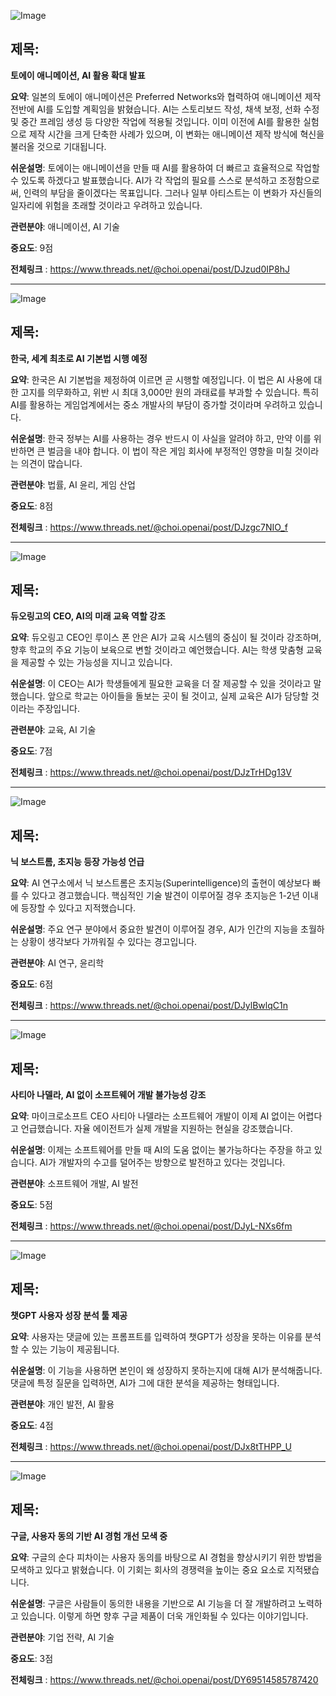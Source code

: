 ![Image](https://scontent-iad3-1.cdninstagram.com/v/t51.75761-15/498536018_17908973748112832_8463741835395530992_n.jpg?stp=dst-jpg_e35_tt6&_nc_cat=109&ccb=7-5&_nc_sid=18de74&_nc_ohc=07cMggtWtV8Q7kNvwF7o0w3&_nc_oc=AdnUYpHrnqK-sIHVApo0rTIJxiIN0RaNvgcQIjxwofaaCpOViklQ859qBCInlpGjYLU&_nc_zt=23&_nc_ht=scontent-iad3-1.cdninstagram.com&edm=ACx9VUEEAAAA&_nc_gid=vBPkQ3QfWXZms-IRthEQ8Q&oh=00_AfI1Xqm6GYT3xOyCke8J-_zUlUeCaBWcOIqMWBl9gjz_aA&oe=6830164D)

## 제목:
**토에이 애니메이션, AI 활용 확대 발표**

**요약**: 일본의 토에이 애니메이션은 Preferred Networks와 협력하여 애니메이션 제작 전반에 AI를 도입할 계획임을 밝혔습니다. AI는 스토리보드 작성, 채색 보정, 선화 수정 및 중간 프레임 생성 등 다양한 작업에 적용될 것입니다. 이미 이전에 AI를 활용한 실험으로 제작 시간을 크게 단축한 사례가 있으며, 이 변화는 애니메이션 제작 방식에 혁신을 불러올 것으로 기대됩니다.

**쉬운설명**: 토에이는 애니메이션을 만들 때 AI를 활용하여 더 빠르고 효율적으로 작업할 수 있도록 하겠다고 발표했습니다. AI가 각 작업의 필요를 스스로 분석하고 조정함으로써, 인력의 부담을 줄이겠다는 목표입니다. 그러나 일부 아티스트는 이 변화가 자신들의 일자리에 위험을 초래할 것이라고 우려하고 있습니다.

**관련분야**: 애니메이션, AI 기술

**중요도**: 9점

**전체링크** :  https://www.threads.net/@choi.openai/post/DJzud0IP8hJ

---

![Image](https://scontent-iad3-2.cdninstagram.com/v/t51.75761-15/498934783_17908973019112832_7973036535487445227_n.jpg?stp=dst-jpg_e35_tt6&_nc_cat=111&ccb=7-5&_nc_sid=18de74&_nc_ohc=zKFkLRcDe24Q7kNvwFsIgyf&_nc_oc=AdkSQYJ8fjBoO11sF9nNXIe5Pp4JGtwHCGps6nfIx2P278lMV1qI-qsqyWbInde4VjA&_nc_zt=23&_nc_ht=scontent-iad3-2.cdninstagram.com&edm=ACx9VUEEAAAA&_nc_gid=vBPkQ3QfWXZms-IRthEQ8Q&oh=00_AfK6IgQ0tlXYiTlz8FksiXiYEc2zFqtuiEr8NTJ4wxvhnw&oe=68302720)

## 제목:
**한국, 세계 최초로 AI 기본법 시행 예정**

**요약**: 한국은 AI 기본법을 제정하여 이르면 곧 시행할 예정입니다. 이 법은 AI 사용에 대한 고지를 의무화하고, 위반 시 최대 3,000만 원의 과태료를 부과할 수 있습니다. 특히 AI를 활용하는 게임업계에서는 중소 개발사의 부담이 증가할 것이라며 우려하고 있습니다.

**쉬운설명**: 한국 정부는 AI를 사용하는 경우 반드시 이 사실을 알려야 하고, 만약 이를 위반하면 큰 벌금을 내야 합니다. 이 법이 작은 게임 회사에 부정적인 영향을 미칠 것이라는 의견이 많습니다.

**관련분야**: 법률, AI 윤리, 게임 산업

**중요도**: 8점

**전체링크** :  https://www.threads.net/@choi.openai/post/DJzgc7NIO_f

---

![Image](https://scontent-iad3-1.cdninstagram.com/v/t51.75761-15/499804429_17908972335112832_3063728168711413778_n.jpg?stp=dst-jpg_e35_tt6&_nc_cat=109&ccb=7-5&_nc_sid=18de74&_nc_ohc=hmuQhR5lgWsQ7kNvwF4zL-T&_nc_oc=AdnaIE8i9IifW_X1AFNS919-dAB9Nll80YRt0GvRuSm3aA5EfMJ5_euEGgTl3gmYMTU&_nc_zt=23&_nc_ht=scontent-iad3-1.cdninstagram.com&edm=ACx9VUEEAAAA&_nc_gid=vBPkQ3QfWXZms-IRthEQ8Q&oh=00_AfLCMK9_qqlLR4Grwc-Vzh7wx5VsRqNaIvEdbIJDALr2XA&oe=683012E0)

## 제목:
**듀오링고의 CEO, AI의 미래 교육 역할 강조**

**요약**: 듀오링고 CEO인 루이스 폰 안은 AI가 교육 시스템의 중심이 될 것이라 강조하며, 향후 학교의 주요 기능이 보육으로 변할 것이라고 예언했습니다. AI는 학생 맞춤형 교육을 제공할 수 있는 가능성을 지니고 있습니다.

**쉬운설명**: 이 CEO는 AI가 학생들에게 필요한 교육을 더 잘 제공할 수 있을 것이라고 말했습니다. 앞으로 학교는 아이들을 돌보는 곳이 될 것이고, 실제 교육은 AI가 담당할 것이라는 주장입니다.

**관련분야**: 교육, AI 기술

**중요도**: 7점

**전체링크** :  https://www.threads.net/@choi.openai/post/DJzTrHDg13V

---

![Image](https://scontent-iad3-1.cdninstagram.com/v/t51.71878-15/498545205_2137879140042566_234766689954728378_n.jpg?stp=dst-jpg_e35_tt6&_nc_cat=104&ccb=7-5&_nc_sid=18de74&_nc_ohc=xJ3BnLQqLeUQ7kNvwFqgN61&_nc_oc=AdlRAK5c69PbIkgnJfZkez29sWZzyqxaJ0PX3LsFy_hY51Inrm6xcaumf2lNsNkOAvk&_nc_zt=23&_nc_ht=scontent-iad3-1.cdninstagram.com&edm=ACx9VUEEAAAA&_nc_gid=vBPkQ3QfWXZms-IRthEQ8Q&oh=00_AfKS4x9JPI0NvF25ZgEYgOW0bfEinN4RjHAoUEQ7k2liCA&oe=683026C8)

## 제목:
**닉 보스트롬, 초지능 등장 가능성 언급**

**요약**: AI 연구소에서 닉 보스트롬은 초지능(Superintelligence)의 출현이 예상보다 빠를 수 있다고 경고했습니다. 핵심적인 기술 발견이 이루어질 경우 초지능은 1-2년 이내에 등장할 수 있다고 지적했습니다.

**쉬운설명**: 주요 연구 분야에서 중요한 발견이 이루어질 경우, AI가 인간의 지능을 초월하는 상황이 생각보다 가까워질 수 있다는 경고입니다.

**관련분야**: AI 연구, 윤리학

**중요도**: 6점

**전체링크** : https://www.threads.net/@choi.openai/post/DJylBwlqC1n

---

![Image](https://scontent-iad3-1.cdninstagram.com/v/t51.71878-15/498214078_1376822040104683_4962642639123162875_n.jpg?stp=dst-jpg_e35_tt6&_nc_cat=110&ccb=7-5&_nc_sid=18de74&_nc_ohc=FXaFDEs9c6kQ7kNvwHQFgZh&_nc_oc=AdmpZTg24jZPX6EF3msfXp-VI0_3DOi1bPF6XicvoMHBo8J1pbALlc2ZxYHpb9CnxEY&_nc_zt=23&_nc_ht=scontent-iad3-1.cdninstagram.com&edm=ACx9VUEEAAAA&_nc_gid=vBPkQ3QfWXZms-IRthEQ8Q&oh=00_AfI7-qc1648rUCxeD_4C7Ojun8PAdHbXlY02zBywOC99CQ&oe=6830390C)

## 제목:
**사티아 나델라, AI 없이 소프트웨어 개발 불가능성 강조**

**요약**: 마이크로소프트 CEO 사티아 나델라는 소프트웨어 개발이 이제 AI 없이는 어렵다고 언급했습니다. 자율 에이전트가 실제 개발을 지원하는 현실을 강조했습니다.

**쉬운설명**: 이제는 소프트웨어를 만들 때 AI의 도움 없이는 불가능하다는 주장을 하고 있습니다. AI가 개발자의 수고를 덜어주는 방향으로 발전하고 있다는 것입니다.

**관련분야**: 소프트웨어 개발, AI 발전

**중요도**: 5점

**전체링크** : https://www.threads.net/@choi.openai/post/DJyL-NXs6fm

---

![Image](https://scontent-iad3-1.cdninstagram.com/v/t51.75761-15/498384804_17908929834112832_4861104017194793515_n.jpg?stp=dst-jpg_e35_tt6&_nc_cat=102&ccb=7-5&_nc_sid=18de74&_nc_ohc=C4WhJ9IMtw8Q7kNvwGmXDb8&_nc_oc=Adm6XcjR1XtJNmi8VEkRIRvUejUQ_bU4GEwvkdu04OqrB2KQ-FoMxv-04zCyAJYbwkc&_nc_zt=23&_nc_ht=scontent-iad3-1.cdninstagram.com&edm=ACx9VUEEAAAA&_nc_gid=vBPkQ3QfWXZms-IRthEQ8Q&oh=00_AfJgyDxfMungm3Of8rbCjwvtlneFTb00Bdo4qBYgIqe4JQ&oe=68302899)

## 제목:
**챗GPT 사용자 성장 분석 툴 제공**

**요약**: 사용자는 댓글에 있는 프롬프트를 입력하여 챗GPT가 성장을 못하는 이유를 분석할 수 있는 기능이 제공됩니다.

**쉬운설명**: 이 기능을 사용하면 본인이 왜 성장하지 못하는지에 대해 AI가 분석해줍니다. 댓글에 특정 질문을 입력하면, AI가 그에 대한 분석을 제공하는 형태입니다.

**관련분야**: 개인 발전, AI 활용

**중요도**: 4점

**전체링크** : https://www.threads.net/@choi.openai/post/DJx8tTHPP_U

---

![Image](https://scontent-iad3-1.cdninstagram.com/v/t51.71878-15/498544540_1190876772347638_8705590467592654331_n.jpg?stp=dst-jpg_e35_tt6&_nc_cat=111&ccb=7-5&_nc_sid=18de74&_nc_ohc=Eas1zDHI5-MQ7kNvwGXWjQT&_nc_oc=AdnGQJ0RRRBr8Q9JElnvngMBhNVGhNRwAdqQS8mUu7r_s07KtdFkaDzfbh-LqnyPKbs&_nc_zt=23&_nc_ht=scontent-iad3-2.cdninstagram.com&edm=ACx9VUEEAAAA&_nc_gid=vBPkQ3QfWXZms-IRthEQ8Q&oh=00_AfL1N_1Xy07T7-R6F_u9THQzDfzcM-sovWZaaigMEGBsHw&oe=68301398)

## 제목:
**구글, 사용자 동의 기반 AI 경험 개선 모색 중**

**요약**: 구글의 순다 피차이는 사용자 동의를 바탕으로 AI 경험을 향상시키기 위한 방법을 모색하고 있다고 밝혔습니다. 이 기회는 회사의 경쟁력을 높이는 중요 요소로 지적됐습니다.

**쉬운설명**: 구글은 사람들이 동의한 내용을 기반으로 AI 기능을 더 잘 개발하려고 노력하고 있습니다. 이렇게 하면 향후 구글 제품이 더욱 개인화될 수 있다는 이야기입니다.

**관련분야**: 기업 전략, AI 기술

**중요도**: 3점

**전체링크** : https://www.threads.net/@choi.openai/post/DY69514585787420